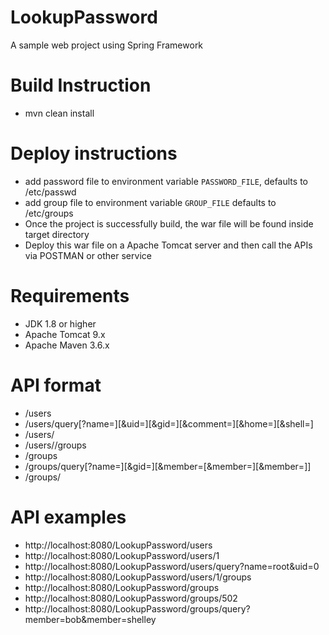 # LookupPassword
A sample web project using Spring Framework

# Build Instruction
- mvn clean install

# Deploy instructions
- add password file to environment variable ```PASSWORD_FILE```, defaults to /etc/passwd
- add group file to environment variable ```GROUP_FILE``` defaults to /etc/groups
- Once the project is successfully build, the war file will be found inside target directory
- Deploy this war file on a Apache Tomcat server and then call the APIs via POSTMAN or other service

# Requirements
- JDK 1.8 or higher
- Apache Tomcat 9.x
- Apache Maven 3.6.x

# API format
- /users
- /users/query[?name=<nq>][&uid=<uq>][&gid=<gq>][&comment=<cq>][&home=<hq>][&shell=<sq>]
- /users/<uid>
- /users/<uid>/groups
- /groups
- /groups/query[?name=<nq>][&gid=<gq>][&member=<mq1>[&member=<mq2>][&member=<mq3>]]
- /groups/<gid>

# API examples
- http://localhost:8080/LookupPassword/users
- http://localhost:8080/LookupPassword/users/1
- http://localhost:8080/LookupPassword/users/query?name=root&uid=0
- http://localhost:8080/LookupPassword/users/1/groups
- http://localhost:8080/LookupPassword/groups
- http://localhost:8080/LookupPassword/groups/502
- http://localhost:8080/LookupPassword/groups/query?member=bob&member=shelley
